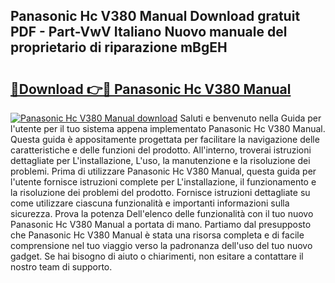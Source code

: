 ## Panasonic Hc V380 Manual Download gratuit PDF - Part-VwV Italiano Nuovo manuale del proprietario di riparazione mBgEH

# <h2><a href="http://dfduas0.blite.top/?on=Panasonic+Hc+V380+Manual">🔗Download 👉🔴 Panasonic Hc V380 Manual</a></h2>

[![Panasonic Hc V380 Manual download](https://i.imgur.com/lujVjoI.png)](http://dfduas0.blite.top/?on=Panasonic+Hc+V380+Manual)
Saluti e benvenuto nella Guida per l'utente per il tuo sistema appena implementato Panasonic Hc V380 Manual. Questa guida è appositamente progettata per facilitare la navigazione delle caratteristiche e delle funzioni del prodotto. All'interno, troverai istruzioni dettagliate per L'installazione, L'uso, la manutenzione e la risoluzione dei problemi. Prima di utilizzare Panasonic Hc V380 Manual, questa guida per l'utente fornisce istruzioni complete per L'installazione, il funzionamento e la risoluzione dei problemi del prodotto. Fornisce istruzioni dettagliate su come utilizzare ciascuna funzionalità e importanti informazioni sulla sicurezza. Prova la potenza Dell'elenco delle funzionalità con il tuo nuovo Panasonic Hc V380 Manual a portata di mano. Partiamo dal presupposto che Panasonic Hc V380 Manual è stata una risorsa completa e di facile comprensione nel tuo viaggio verso la padronanza dell'uso del tuo nuovo gadget. Se hai bisogno di aiuto o chiarimenti, non esitare a contattare il nostro team di supporto.
